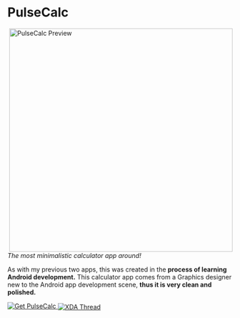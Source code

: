 PulseCalc
==========

<img alt="PulseCalc Preview" align="right" height="500"
   src="http://i.imgur.com/FvYCS1Y.png" />

<i>The most minimalistic calculator app around!</i>

As with my previous two apps, this was created in the <b>process of learning Android development.</b> This calculator app comes from a Graphics designer new to the Android app development scene, <b>thus it is very clean and polished.</b> 

<a href="https://drive.google.com/file/d/0ByFF6rgTjelEOWMtaEUySkt1YzQ/edit?usp=sharing">
  <img alt="Get PulseCalc" vspace="0"
       src="http://i.imgur.com/kXr4CXP.png" />
</a>

<a href="http://forum.xda-developers.com/showthread.php?p=52364973">
  <img alt="XDA Thread" vspace="0" align="center"
       src="http://i.imgur.com/HkhJ7cp.png" />
</a>
